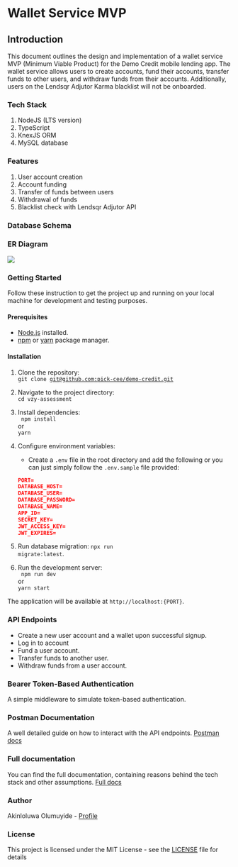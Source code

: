 # Wallet Service MVP

## Introduction

This document outlines the design and implementation of a wallet service MVP (Minimum Viable Product) for the Demo Credit mobile lending app. The wallet service allows users to create accounts, fund their accounts, transfer funds to other users, and withdraw funds from their accounts. Additionally, users on the Lendsqr Adjutor Karma blacklist will not be onboarded.

### Tech Stack

1. NodeJS (LTS version)
2. TypeScript
3. KnexJS ORM
4. MySQL database

### Features

1. User account creation
2. Account funding
3. Transfer of funds between users
4. Withdrawal of funds
5. Blacklist check with Lendsqr Adjutor API

### Database Schema

### ER Diagram

[![](https://mermaid.ink/img/pako:eNqtUstqwzAQ_BWhc_IDupk2hdLghtilF0PYWhtbRA8jrSjB8b9XqVOSNIZCyZ52Z_Ywszs9r51ELnhl0T8qaDyYyrJUb8ViXbB-HI6lLDEl2erlDAXyyjZsG7XOweANgQaUvkE7COHTeXkmJBCSMshqj6mVG6AJMnbyihwqOzbv2XK5KP8Se4RiQL9J-NMFLrFWBjT7AA22xrupKtdZXmQP5fNr_l9paKNhtO_wVi0YFy39Wg0EFMPdHIwROBzmc9f_HFmwFsIEfelWMAM7DNfPmdyrnSVQNvAZN-hTWmSK4vetKk4tpkhxkVoJfleliA5pDyK5Ym9rLshHnHHvYtNysQUd0jR6OQX5hA5fkmDhUA?type=png)](https://mermaid.live/edit#pako:eNqtUstqwzAQ_BWhc_IDupk2hdLghtilF0PYWhtbRA8jrSjB8b9XqVOSNIZCyZ52Z_Ywszs9r51ELnhl0T8qaDyYyrJUb8ViXbB-HI6lLDEl2erlDAXyyjZsG7XOweANgQaUvkE7COHTeXkmJBCSMshqj6mVG6AJMnbyihwqOzbv2XK5KP8Se4RiQL9J-NMFLrFWBjT7AA22xrupKtdZXmQP5fNr_l9paKNhtO_wVi0YFy39Wg0EFMPdHIwROBzmc9f_HFmwFsIEfelWMAM7DNfPmdyrnSVQNvAZN-hTWmSK4vetKk4tpkhxkVoJfleliA5pDyK5Ym9rLshHnHHvYtNysQUd0jR6OQX5hA5fkmDhUA)

### Getting Started

Follow these instruction to get the project up and running on your local machine for development and testing purposes.

#### Prerequisites

-   [Node.js](https://nodejs.org/en/) installed.
-   [npm](https://www.npmjs.com/) or [yarn](https://yarnpkg.com/) package manager.

#### Installation

1. Clone the repository: <br>
   <code>git clone [git@github.com:pick-cee/demo-credit.git](git@github.com:pick-cee/demo-credit.git)</code>
2. Navigate to the project directory: <br>
   `cd vzy-assessment`
3. Install dependencies: <br>
   <code> npm install</code>
   <br> or <br>
   <code>yarn</code>

4. Configure environment variables:
    - Create a `.env` file in the root directory and add the following or you can just simply follow the `.env.sample` file provided:
    ```json
    PORT=
    DATABASE_HOST=
    DATABASE_USER=
    DATABASE_PASSWORD=
    DATABASE_NAME=
    APP_ID=
    SECRET_KEY=
    JWT_ACCESS_KEY=
    JWT_EXPIRES=
    ```
5. Run database migration:
   <code>npx run migrate:latest</code>.

6. Run the development server: <br>
   <code> npm run dev</code>
   <br> or <br>
   <code>yarn start</code>
   <br>

The application will be available at `http://localhost:{PORT}`.
<br>

### API Endpoints

-   Create a new user account and a wallet upon successful signup.
-   Log in to account
-   Fund a user account.
-   Transfer funds to another user.
-   Withdraw funds from a user account.

### Bearer Token-Based Authentication

A simple middleware to simulate token-based authentication.

### Postman Documentation

A well detailed guide on how to interact with the API endpoints. [Postman docs]()

### Full documentation

You can find the full documentation, containing reasons behind the tech stack and other assumptions. [Full docs]()

### Author

Akinloluwa Olumuyide - [Profile](https://github.com/pick-cee)

### License

This project is licensed under the MIT License - see the [LICENSE](https://github.com/pick-cee/demo-credit/blob/master/LICENSE) file for details

